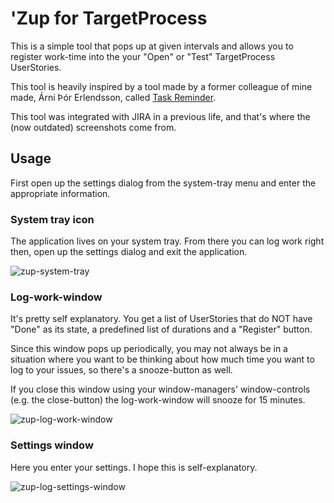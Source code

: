 # 'Zup for TargetProcess

This is a simple tool that pops up at given intervals and allows
you to register work-time into the your "Open" or "Test" TargetProcess UserStories.

This tool is heavily inspired by a tool made by a former colleague of mine made, 
Árni Þór Erlendsson, called [Task Reminder](http://www.sneddy.com/taskreminder/).

This tool was integrated with JIRA in a previous life, and that's where the (now outdated)
screenshots come from.

## Usage

First open up the settings dialog from the system-tray menu and enter the appropriate
information.

### System tray icon

The application lives on your system tray. From there you can log work right then,
open up the settings dialog and exit the application.

![zup-system-tray](https://github.com/user-attachments/assets/e79aad1c-77fc-4afb-9355-ffdde0ac838c)

### Log-work-window

It's pretty self explanatory. You get a list of UserStories that do NOT have "Done" as its state, a predefined list of durations and a "Register" button.

Since this window pops up periodically, you may not always be in a situation where you
want to be thinking about how much time you want to log to your issues, so there's a
snooze-button as well.

If you close this window using your window-managers' window-controls (e.g. the close-button)
the log-work-window will snooze for 15 minutes.

![zup-log-work-window](https://github.com/user-attachments/assets/a1ccf595-b1ad-459c-abd0-d3d8844d44e2)

### Settings window

Here you enter your settings. I hope this is self-explanatory.

![zup-log-settings-window](https://github.com/user-attachments/assets/36462d68-926b-4a6b-8cc2-21d0b6aa62f5)
